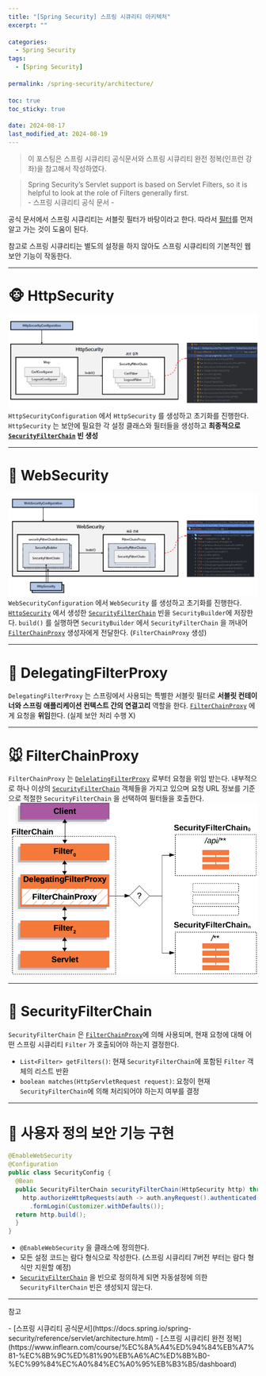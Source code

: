 ```yaml
---
title: "[Spring Security] 스프링 시큐리티 아키텍처"
excerpt: ""

categories:
  - Spring Security
tags:
  - [Spring Security]

permalink: /spring-security/architecture/

toc: true
toc_sticky: true

date: 2024-08-17
last_modified_at: 2024-08-19
---
```

<blockquote class="info">이 포스팅은 스프링 시큐리티 공식문서와 스프링 시큐리티 완전 정복(인프런 강좌)을 참고해서 작성하였다.</blockquote>

<blockquote>Spring Security’s Servlet support is based on Servlet Filters, so it is helpful to look at the role of Filters generally first.
<br>
- 스프링 시큐리티 공식 문서 -
</blockquote>

공식 문서에서 스프링 시큐리티는 서블릿 필터가 바탕이라고 한다. 따라서 [필터](https://ijnooyah.github.io/spring/filter/)를 먼저 알고 가는 것이 도움이 된다.  

참고로 스프링 시큐리티는 별도의 설정을 하지 않아도 스프링 시큐리티의 기본적인 웹 보안 기능이 작동한다.

<!-- ---

# SecurityBuilder
- 빌더 클래스
- 웹 보안을 구성하는 빈(Bean) 객체와 설정 클래스 생성
- [HttpSecurity](#httpsecurity), [WebSecurity](#websecurity) 가 있음

---

# SecurityConfigurer
![security-builder-secruity-configurer](/assets/images/posts_img/spring-security/architecture/security-builder-secruity-configurer.png)
- 여러 초기화 설정에 관여
- HTTP 요청과 관련된 보안처리를 담당하는 필터들 생성 -->

---
# 🐵 HttpSecurity
![HttpSecurity](/assets/images/posts_img/spring-security/architecture/HttpSecurity.png)
`HttpSecurityConfiguration` 에서 `HttpSecurity` 를 생성하고 초기화를 진행한다. `HttpSecurity` 는 보안에 필요한 각 설정 클래스와 필터들을 생성하고 **최종적으로 [`SecurityFilterChain`](#-securityfilterchain) 빈 생성**

---

# 🐶 WebSecurity
![WebSecurity](/assets/images/posts_img/spring-security/architecture/WebSecurity.png)
`WebSecurityConfiguration` 에서 `WebSecurity` 를 생성하고 초기화를 진행한다. [`HttpSecurity`](#-httpsecurity) 에서 생성한 [`SecurityFilterChain`](#-securityfilterchain) 빈을 `SecurityBuilder`에 저장한다. `build()` 를 실행하면 `SecurityBuilder` 에서 `SecurityFilterChain` 을 꺼내어 [`FilterChainProxy`](#-filterchainproxy) 생성자에게 전달한다. (`FilterChainProxy` 생성)

<!-- ![debug](/assets/images/posts_img/spring-security/architecture/WebSecurity-debug.png) -->

---

# 🐷 DelegatingFilterProxy
`DelegatingFilterProxy` 는 스프링에서 사용되는 특별한 서블릿 필터로 **서블릿 컨테이너와 스프링 애플리케이션 컨텍스트 간의 연결고리** 역할을 한다. [`FilterChainProxy`](#-filterchainproxy) 에게 요청을 **위임**한다. (실제 보안 처리 수행 X)

---
# 🐭 FilterChainProxy
`FilterChainProxy` 는 [`DelelatingFilterProxy`](#-delegatingfilterproxy) 로부터 요청을 위임 받는다. <!--받고 보안 처리 역할을 함 -->
내부적으로 하나 이상의 [`SecurityFilterChain`](#-securityfilterchain) 객체들을 가지고 있으며 요청 URL 정보를 기준으로 적절한 `SecurityFilterChain` 을 선택하여 필터들을 호출한다.
![FilterChainProxy](/assets/images/posts_img/spring-security/architecture/multi-securityfilterchain.png)

---
# 🦊 SecurityFilterChain
`SecurityFilterChain` 은 [`FilterChainProxy`](#-filterchainproxy)에 의해 사용되며, 현재 요청에 대해 어떤 스프링 시큐리티 `Filter` 가 호출되어야 하는지 결정한다.
- `List<Filter> getFilters()`: 현재 `SecurityFilterChain`에 포함된 `Filter` 객체의 리스트 반환
- `boolean matches(HttpServletRequest request)`: 요청이 현재 `SecurityFilterChain`에 의해 처리되어야 하는지 여부를 결정 

---
# 🐻 사용자 정의 보안 기능 구현
```java
@EnableWebSecurity
@Configuration
public class SecurityConfig {
  @Bean
  public SecurityFilterChain securityFilterChain(HttpSecurity http) throws Exception {
    http.authorizeHttpRequests(auth -> auth.anyRequest().authenticated())
      .formLogin(Customizer.withDefaults());
  return http.build();
  }
}
```
- `@EnableWebSecurity` 을 클래스에 정의한다.
- 모든 설정 코드는 람다 형식으로 작성한다. (스프링 시큐리티 7버전 부터는 람다 형식만 지원할 예정)
- [`SecurityFilterChain`](#-securityfilterchain) 을 빈으로 정의하게 되면 자동설정에 의한 `SecurityFilterChain` 빈은 생성되지 않는다.

---

<p class="ref">참고</p>
- [스프링 시큐리티 공식문서](https://docs.spring.io/spring-security/reference/servlet/architecture.html)
- [스프링 시큐리티 완전 정복](https://www.inflearn.com/course/%EC%8A%A4%ED%94%84%EB%A7%81-%EC%8B%9C%ED%81%90%EB%A6%AC%ED%8B%B0-%EC%99%84%EC%A0%84%EC%A0%95%EB%B3%B5/dashboard)

